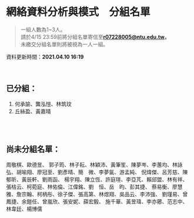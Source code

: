 # 網絡資料分析與模式　分組名單

> 一組人數為1~3人。  
> 請於4/15 23:59前將分組名單寄信至**r07228005@ntu.edu.tw。**  
> 未繳交分組名單則將被視為一人一組。  

資料更新時間：**2021.04.10 16:19**

<br/>

## 已分組：
1. 何承諭、龔泓愷、林筑玟
2. 丘絲盈、黃嘉晴

<br/><br/>

## 尚未分組名單：
周敬棋、歐德昱、
郭子筠、林子耘、林穎沛、黃筆笙、陳夢岑、李蕙均、林詠弘、胡喻翔、廖冠至、劉彥晴、簡　微、李夢氤、游孟純、
倪煒傑、呂芳慈、陳郁昕、黃辰軒、劉雨函、
楊宇翔、陳立恆、許庭瑄、李亞芃、賴邱盟、林有祥、張桔云、柯菀庭、林佑倫、江偉銘、劉　恒、岳　昀、彭其捷、
蔡易衡、廖慧雅、詹宗翰、柯柄彤、徐子傑、張高第、林煜翔、吳品云、李沛強、
劉瑾易、曾鳳捷、余鎧任、曾嵐欣、張安妮、薛宏毅、
施千華、黃昱瑋、李亦薌、范志中、林韋廷、楊博儒
